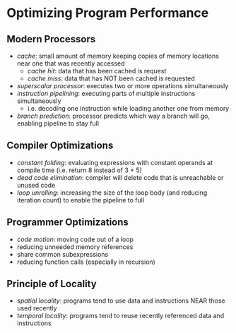 # Optimizing Program Performance

## Modern Processors

- *cache*: small amount of memory keeping copies of memory locations near one that was recently accessed
  - *cache hit*: data that has been cached is request
  - *cache miss*: data that has NOT been cached is requested
- *superscalar processor*: executes two or more operations simultaneously
- *instruction pipelining*: executing parts of multiple instructions simultaneously
  - i.e. decoding one instruction while loading another one from memory
- *branch prediction*: processor predicts which way a branch will go, enabling pipeline to stay full

## Compiler Optimizations

- *constant folding*: evaluating expressions with constant operands at compile time (i.e. return 8 instead of 3 + 5)
- *dead code elimination*: compiler will delete code that is unreachable or unused code
- *loop unrolling*: increasing the size of the loop body (and reducing iteration count) to enable the pipeline to full

## Programmer Optimizations

- *code motion*: moving code out of a loop
- reducing unneeded memory references 
- share common subexpressions
- reducing function calls (especially in recursion)

## Principle of Locality

- *spatial locality*: programs tend to use data and instructions NEAR those used recently
- *temporal locality*: programs tend to reuse recently referenced data and instructions
